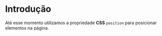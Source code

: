 # Introdução 

Até esse momento utilizamos a propriedade **CSS** `position` para posicionar
elementos na página.

 
